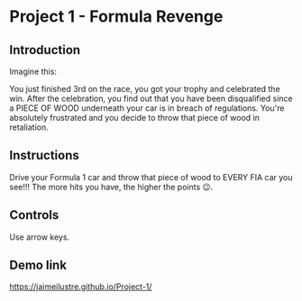 # Project 1 - Formula Revenge

## Introduction

Imagine this:

You just finished 3rd on the race, you got your trophy and celebrated the win. After the celebration, you find out that you have been disqualified since a PIECE OF WOOD underneath your car is in breach of regulations. You're absolutely frustrated and you decide to throw that piece of wood in retaliation.

## Instructions

Drive your Formula 1 car and throw that piece of wood to EVERY FIA car you see!!! The more hits you have, the higher the points 😉.

## Controls

Use arrow keys.

## Demo link

https://jaimeilustre.github.io/Project-1/
